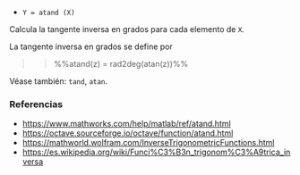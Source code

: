 * `Y = atand (X)`

Calcula la tangente inversa en grados para cada elemento de `X`.

La tangente inversa en grados se define por

>> %%atand(z) = rad2deg(atan(z))%%

Véase también: `tand`, `atan`.

### Referencias

* https://www.mathworks.com/help/matlab/ref/atand.html
* https://octave.sourceforge.io/octave/function/atand.html
* https://mathworld.wolfram.com/InverseTrigonometricFunctions.html
* https://es.wikipedia.org/wiki/Funci%C3%B3n_trigonom%C3%A9trica_inversa
